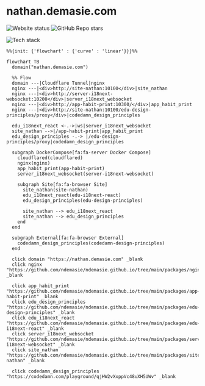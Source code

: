 # nathan.demasie.com

![Website status](https://img.shields.io/website-up-down-green-red/http/nathan.demasie.com.svg)
![GitHub Repo stars](https://img.shields.io/github/stars/ndemasie/ndemasie.github.io)

<!-- ![GitHub Workflow Status](https://img.shields.io/github/actions/workflow/status/ndemasie/ndemasie.github.io/deploy-ec2.yml) -->

![Tech stack](https://skillicons.dev/icons?i=nginx,docker,nodejs,ts,astro,svelte,react)

```mermaid
%%{init: {'flowchart' : {'curve' : 'linear'}}}%%

flowchart TB
  domain("nathan.demasie.com")

  %% Flow
  domain ---|Cloudflare Tunnel|nginx
  nginx ---|<div>http://site-nathan:10100</div>|site_nathan
  nginx ---|<div>http://server-i18next-websocket:10200</div>|server_i18next_websocket
  nginx ---|<div>http://app-habit-print:10300/</div>|app_habit_print
  nginx ---|<div>http://site-nathan:10100/edu-design-principles/proxy</div>|codedamn_design_principles

  edu_i18next_react <-.->|ws|server_i18next_websocket
  site_nathan -->|/app-habit-print|app_habit_print
  edu_design_principles -.-> |/edu-design-principles/proxy|codedamn_design_principles

  subgraph DockerCompose[fa:fa-server Docker Compose]
    cloudflared(cloudflared)
    nginx(nginx)
    app_habit_print(app-habit-print)
    server_i18next_websocket(server-i18next-websocket)

    subgraph Site[fa:fa-browser Site]
      site_nathan(site-nathan)
      edu_i18next_react(edu-i18next-react)
      edu_design_principles(edu-design-principles)

      site_nathan --> edu_i18next_react
      site_nathan --> edu_design_principles
    end
  end

  subgraph External[fa:fa-browser External]
    codedamn_design_principles(codedamn-design-principles)
  end

  click domain "https://nathan.demasie.com" _blank
  click nginx "https://github.com/ndemasie/ndemasie.github.io/tree/main/packages/nginx" _blank

  click app_habit_print "https://github.com/ndemasie/ndemasie.github.io/tree/main/packages/app-habit-print" _blank
  click edu_design_principles "https://github.com/ndemasie/ndemasie.github.io/tree/main/packages/edu-design-principles" _blank
  click edu_i18next_react "https://github.com/ndemasie/ndemasie.github.io/tree/main/packages/edu-i18next-react" _blank
  click server_i18next_websocket "https://github.com/ndemasie/ndemasie.github.io/tree/main/packages/server-i18next-websocket" _blank
  click site_nathan "https://github.com/ndemasie/ndemasie.github.io/tree/main/packages/site-nathan" _blank

  click codedamn_design_principles "https://codedamn.com/playground/qjHW2vXxppVc48uXH5UWv" _blank
```
